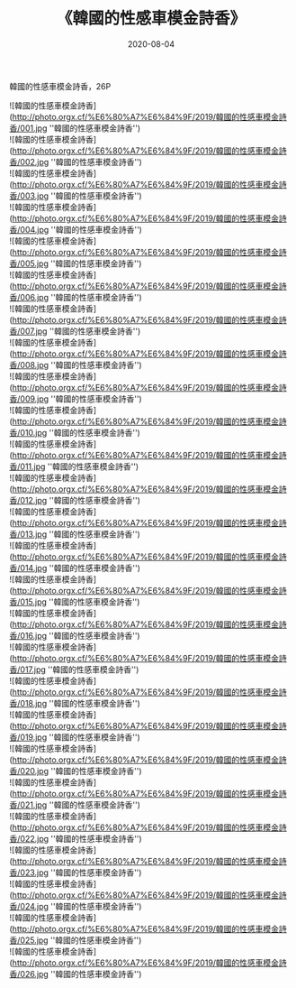 ﻿---
layout: post
title: 《韓國的性感車模金詩香》
date: 2020-08-04
img: http://photo.orgx.cf/%E6%80%A7%E6%84%9F/2019/韓國的性感車模金詩香/000.jpg
tags: [美女,性感,泳衣]
---

韓國的性感車模金詩香，26P

![韓國的性感車模金詩香](http://photo.orgx.cf/%E6%80%A7%E6%84%9F/2019/韓國的性感車模金詩香/001.jpg ''韓國的性感車模金詩香'')<br>
![韓國的性感車模金詩香](http://photo.orgx.cf/%E6%80%A7%E6%84%9F/2019/韓國的性感車模金詩香/002.jpg ''韓國的性感車模金詩香'')<br>
![韓國的性感車模金詩香](http://photo.orgx.cf/%E6%80%A7%E6%84%9F/2019/韓國的性感車模金詩香/003.jpg ''韓國的性感車模金詩香'')<br>
![韓國的性感車模金詩香](http://photo.orgx.cf/%E6%80%A7%E6%84%9F/2019/韓國的性感車模金詩香/004.jpg ''韓國的性感車模金詩香'')<br>
![韓國的性感車模金詩香](http://photo.orgx.cf/%E6%80%A7%E6%84%9F/2019/韓國的性感車模金詩香/005.jpg ''韓國的性感車模金詩香'')<br>
![韓國的性感車模金詩香](http://photo.orgx.cf/%E6%80%A7%E6%84%9F/2019/韓國的性感車模金詩香/006.jpg ''韓國的性感車模金詩香'')<br>
![韓國的性感車模金詩香](http://photo.orgx.cf/%E6%80%A7%E6%84%9F/2019/韓國的性感車模金詩香/007.jpg ''韓國的性感車模金詩香'')<br>
![韓國的性感車模金詩香](http://photo.orgx.cf/%E6%80%A7%E6%84%9F/2019/韓國的性感車模金詩香/008.jpg ''韓國的性感車模金詩香'')<br>
![韓國的性感車模金詩香](http://photo.orgx.cf/%E6%80%A7%E6%84%9F/2019/韓國的性感車模金詩香/009.jpg ''韓國的性感車模金詩香'')<br>
![韓國的性感車模金詩香](http://photo.orgx.cf/%E6%80%A7%E6%84%9F/2019/韓國的性感車模金詩香/010.jpg ''韓國的性感車模金詩香'')<br>
![韓國的性感車模金詩香](http://photo.orgx.cf/%E6%80%A7%E6%84%9F/2019/韓國的性感車模金詩香/011.jpg ''韓國的性感車模金詩香'')<br>
![韓國的性感車模金詩香](http://photo.orgx.cf/%E6%80%A7%E6%84%9F/2019/韓國的性感車模金詩香/012.jpg ''韓國的性感車模金詩香'')<br>
![韓國的性感車模金詩香](http://photo.orgx.cf/%E6%80%A7%E6%84%9F/2019/韓國的性感車模金詩香/013.jpg ''韓國的性感車模金詩香'')<br>
![韓國的性感車模金詩香](http://photo.orgx.cf/%E6%80%A7%E6%84%9F/2019/韓國的性感車模金詩香/014.jpg ''韓國的性感車模金詩香'')<br>
![韓國的性感車模金詩香](http://photo.orgx.cf/%E6%80%A7%E6%84%9F/2019/韓國的性感車模金詩香/015.jpg ''韓國的性感車模金詩香'')<br>
![韓國的性感車模金詩香](http://photo.orgx.cf/%E6%80%A7%E6%84%9F/2019/韓國的性感車模金詩香/016.jpg ''韓國的性感車模金詩香'')<br>
![韓國的性感車模金詩香](http://photo.orgx.cf/%E6%80%A7%E6%84%9F/2019/韓國的性感車模金詩香/017.jpg ''韓國的性感車模金詩香'')<br>
![韓國的性感車模金詩香](http://photo.orgx.cf/%E6%80%A7%E6%84%9F/2019/韓國的性感車模金詩香/018.jpg ''韓國的性感車模金詩香'')<br>
![韓國的性感車模金詩香](http://photo.orgx.cf/%E6%80%A7%E6%84%9F/2019/韓國的性感車模金詩香/019.jpg ''韓國的性感車模金詩香'')<br>
![韓國的性感車模金詩香](http://photo.orgx.cf/%E6%80%A7%E6%84%9F/2019/韓國的性感車模金詩香/020.jpg ''韓國的性感車模金詩香'')<br>
![韓國的性感車模金詩香](http://photo.orgx.cf/%E6%80%A7%E6%84%9F/2019/韓國的性感車模金詩香/021.jpg ''韓國的性感車模金詩香'')<br>
![韓國的性感車模金詩香](http://photo.orgx.cf/%E6%80%A7%E6%84%9F/2019/韓國的性感車模金詩香/022.jpg ''韓國的性感車模金詩香'')<br>
![韓國的性感車模金詩香](http://photo.orgx.cf/%E6%80%A7%E6%84%9F/2019/韓國的性感車模金詩香/023.jpg ''韓國的性感車模金詩香'')<br>
![韓國的性感車模金詩香](http://photo.orgx.cf/%E6%80%A7%E6%84%9F/2019/韓國的性感車模金詩香/024.jpg ''韓國的性感車模金詩香'')<br>
![韓國的性感車模金詩香](http://photo.orgx.cf/%E6%80%A7%E6%84%9F/2019/韓國的性感車模金詩香/025.jpg ''韓國的性感車模金詩香'')<br>
![韓國的性感車模金詩香](http://photo.orgx.cf/%E6%80%A7%E6%84%9F/2019/韓國的性感車模金詩香/026.jpg ''韓國的性感車模金詩香'')<br>
